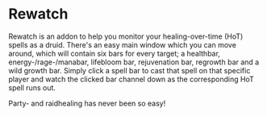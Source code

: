 # Rewatch
Rewatch is an addon to help you monitor your healing-over-time (HoT) spells as a druid. There's an easy main window which you can move around, which will contain six bars for every target; a healthbar, energy-/rage-/manabar, lifebloom bar, rejuvenation bar, regrowth bar and a wild growth bar. Simply click a spell bar to cast that spell on that specific player and watch the clicked bar channel down as the corresponding HoT spell runs out.

Party- and raidhealing has never been so easy!
